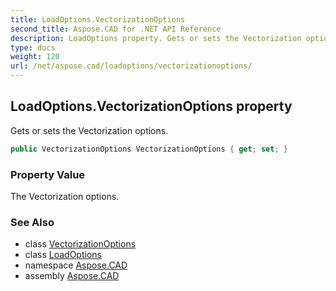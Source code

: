 ```yaml
---
title: LoadOptions.VectorizationOptions
second_title: Aspose.CAD for .NET API Reference
description: LoadOptions property. Gets or sets the Vectorization options
type: docs
weight: 120
url: /net/aspose.cad/loadoptions/vectorizationoptions/
---
```

## LoadOptions.VectorizationOptions property

Gets or sets the Vectorization options.

```csharp
public VectorizationOptions VectorizationOptions { get; set; }
```

### Property Value

The Vectorization options.

### See Also

* class [VectorizationOptions](../../vectorizationoptions/)
* class [LoadOptions](../)
* namespace [Aspose.CAD](../../loadoptions/)
* assembly [Aspose.CAD](../../../)


